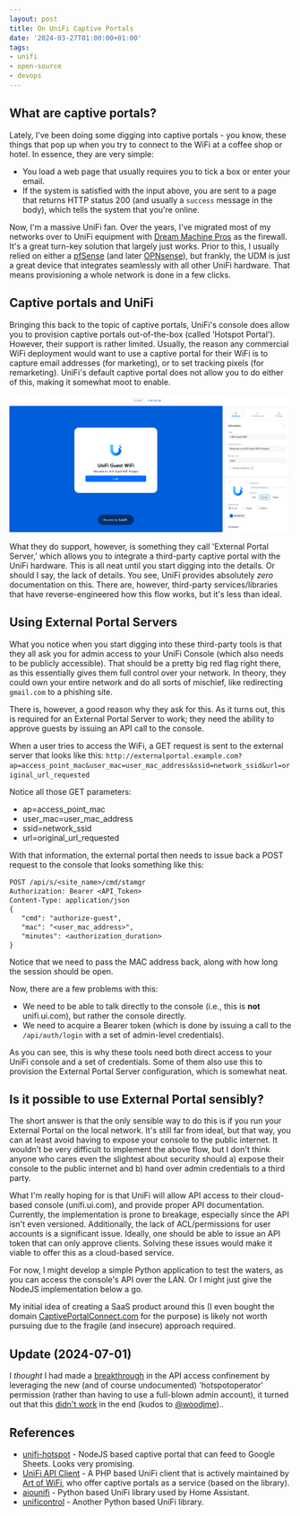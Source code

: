 ```yaml
---
layout: post
title: On UniFi Captive Portals
date: '2024-03-27T01:00:00+01:00'
tags:
- unifi
- open-source
- devops
---
```


## What are captive portals?

Lately, I've been doing some digging into captive portals - you know, these things that pop up when you try to connect to the WiFi at a coffee shop or hotel. In essence, they are very simple:

* You load a web page that usually requires you to tick a box or enter your email.
* If the system is satisfied with the input above, you are sent to a page that returns HTTP status 200 (and usually a `success` message in the body), which tells the system that you're online.

Now, I'm a massive UniFi fan. Over the years, I've migrated most of my networks over to UniFi equipment with [Dream Machine Pros](https://store.ui.com/us/en/collections/unifi-dream-machine/products/udm-pro) as the firewall. It's a great turn-key solution that largely just works. Prior to this, I usually relied on either a [pfSense](https://www.pfsense.org/) (and later [OPNsense](https://opnsense.org/)), but frankly, the UDM is just a great device that integrates seamlessly with all other UniFi hardware. That means provisioning a whole network is done in a few clicks.

## Captive portals and UniFi

Bringing this back to the topic of captive portals, UniFi's console does allow you to provision captive portals out-of-the-box (called 'Hotspot Portal'). However, their support is rather limited. Usually, the reason any commercial WiFi deployment would want to use a captive portal for their WiFi is to capture email addresses (for marketing), or to set tracking pixels (for remarketing). UniFi's default captive portal does not allow you to do either of this, making it somewhat moot to enable.

![UniFi's built-in hotspot/captive portal](/assets/unifi-built-in-captive-portal.webp)

What they do support, however, is something they call 'External Portal Server,' which allows you to integrate a third-party captive portal with the UniFi hardware. This is all neat until you start digging into the details. Or should I say, the lack of details. You see, UniFi provides absolutely *zero* documentation on this. There are, however, third-party services/libraries that have reverse-engineered how this flow works, but it's less than ideal.

## Using External Portal Servers

What you notice when you start digging into these third-party tools is that they all ask you for admin access to your UniFi Console (which also needs to be publicly accessible). That should be a pretty big red flag right there, as this essentially gives them full control over your network. In theory, they could own your entire network and do all sorts of mischief, like redirecting `gmail.com` to a phishing site.

There is, however, a good reason why they ask for this. As it turns out, this is required for an External Portal Server to work; they need the ability to approve guests by issuing an API call to the console.

When a user tries to access the WiFi, a GET request is sent to the external server that looks like this:
`http://externalportal.example.com?ap=access_point_mac&user_mac=user_mac_address&ssid=network_ssid&url=original_url_requested`

Notice all those GET parameters:

* ap=access_point_mac
* user_mac=user_mac_address
* ssid=network_ssid
* url=original_url_requested

With that information, the external portal then needs to issue back a POST request to the console that looks something like this:

```
POST /api/s/<site_name>/cmd/stamgr
Authorization: Bearer <API_Token>
Content-Type: application/json
{
   "cmd": "authorize-guest",
   "mac": "<user_mac_address>",
   "minutes": <authorization_duration>
}
```

Notice that we need to pass the MAC address back, along with how long the session should be open.

Now, there are a few problems with this:

* We need to be able to talk directly to the console (i.e., this is **not** unifi.ui.com), but rather the console directly.
* We need to acquire a Bearer token (which is done by issuing a call to the `/api/auth/login` with a set of admin-level credentials).

As you can see, this is why these tools need both direct access to your UniFi console and a set of credentials. Some of them also use this to provision the External Portal Server configuration, which is somewhat neat.

## Is it possible to use External Portal sensibly?

The short answer is that the only sensible way to do this is if you run your External Portal on the local network. It's still far from ideal, but that way, you can at least avoid having to expose your console to the public internet. It wouldn't be very difficult to implement the above flow, but I don't think anyone who cares even the slightest about security should a) expose their console to the public internet and b) hand over admin credentials to a third party.

What I'm really hoping for is that UniFi will allow API access to their cloud-based console (unifi.ui.com), and provide proper API documentation. Currently, the implementation is prone to breakage, especially since the API isn't even versioned. Additionally, the lack of ACL/permissions for user accounts is a significant issue. Ideally, one should be able to issue an API token that can only approve clients. Solving these issues would make it viable to offer this as a cloud-based service.

For now, I might develop a simple Python application to test the waters, as you can access the console's API over the LAN. Or I might just give the NodeJS implementation below a go.

My initial idea of creating a SaaS product around this (I even bought the domain [CaptivePortalConnect.com](https://captiveportalconnect.com/) for the purpose) is likely not worth pursuing due to the fragile (and insecure) approach required.

## Update (2024-07-01)

I *thought* I had made a [breakthrough](https://github.com/woodjme/unifi-hotspot/issues/68#issuecomment-2143952594) in the API access confinement by leveraging the new (and of course undocumented) 'hotspotoperator' permission (rather than having to use a full-blown admin account), it turned out that this [didn't work](https://github.com/woodjme/unifi-hotspot/issues/68#event-13343000818) in the end (kudos to [@woodjme](https://github.com/woodjme))..

## References

* [unifi-hotspot](https://github.com/woodjme/unifi-hotspot) - NodeJS based captive portal that can feed to Google Sheets. Looks very promising.
* [UniFi API Client](https://github.com/Art-of-WiFi/UniFi-API-client) - A PHP based UniFi client that is actively maintained by [Art of WiFi](https://artofwifi.net), who offer captive portals as a service (based on the library).
* [aiounifi](https://github.com/Kane610/aiounifi) - Python based UniFi library used by Home Assistant.
* [unificontrol](https://github.com/nickovs/unificontrol) - Another Python based UniFi library.
